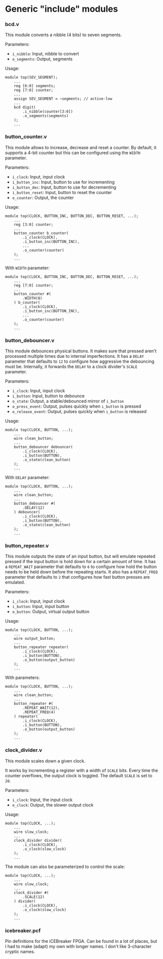 # Generic "include" modules

### bcd.v

This module converts a nibble (4 bits) to seven segments.

Parameters:

* `i_nibble`: Input, nibble to convert
* `o_segments`: Output, segments

Usage:

```
module top(SEV_SEGMENT);
    ...
    reg [6:0] segments;
    reg [7:0] counter;
    ...
    assign SEV_SEGMENT = ~segments; // active-low
    ...
    bcd digit(
        .i_nibble(counter[3:0])
        .o_segments(segments)
    );
    ...
```

### button_counter.v

This module allows to increase, decrease and reset a counter. By default, it supports a 4-bit counter
but this can be configured using the `WIDTH` parameter.

Parameters:

* `i_clock`: Input, input clock
* `i_button_inc`: Input, button to use for incrementing
* `i_button_dec`: Input, button to use for decrementing
* `i_button_reset`: Input, button to reset the counter
* `o_counter`: Output, the counter

Usage:

```
module top(CLOCK, BUTTON_INC, BUTTON_DEC, BUTTON_RESET, ...);
    ...
    reg [3:0] counter;
    ...
    button_counter b_counter(
        .i_clock(CLOCK),
        .i_button_inc(BUTTON_INC),
        ...
        .o_counter(counter)
    );
    ...
```

With `WIDTH` parameter:

```
module top(CLOCK, BUTTON_INC, BUTTON_DEC, BUTTON_RESET, ...);
    ...
    reg [7:0] counter;
    ...
    button_counter #(
        .WIDTH(8)
    ) b_counter(
        .i_clock(CLOCK),
        .i_button_inc(BUTTON_INC),
        ...
        .o_counter(counter)
    );
    ...
```

### button_debouncer.v

This module debounces physical buttons. It makes sure that pressed aren't processed multiple times due
to internal imperfections. It has a `DELAY` parameter that defaults to `12` to configure how aggressive
the debouncing must be. Internally, it forwards the `DELAY` to a clock divider's `SCALE` parameter.

Parameters:

* `i_clock`: Input, input clock
* `i_button`: Input, button to debounce
* `o_state`: Output, a stable/debounced mirror of `i_button`
* `o_press_event`: Output, pulses quickly when `i_button` is pressed
* `o_release_event`: Output, pulses quickly when `i_button` is released

Usage:

```
module top(CLOCK, BUTTON, ...);
    ...
    wire clean_button;
    ...
    button_debouncer debouncer(
        .i_clock(CLOCK),
        .i_button(BUTTON),
        .o_state(clean_button)
    );
    ...
```

With `DELAY` parameter:

```
module top(CLOCK, BUTTON, ...);
    ...
    wire clean_button;
    ...
    button_debouncer #(
        .DELAY(12)
    ) debouncer(
        .i_clock(CLOCK),
        .i_button(BUTTON),
        .o_state(clean_button)
    );
    ...
```

### button_repeater.v

This module outputs the state of an input button, but will emulate repeated pressed if the input button
is hold down for a certain amount of time. It has a `REPEAT_WAIT` parameter that defaults to `6` to configure
how hold the button needs to be held down before the repeating starts. It also has a `REPEAT_FREQ` parameter that
defaults to `2` that configures how fast button presses are emulated.

Parameters:

* `i_clock`: Input, input clock
* `i_button`: Input, input button
* `o_button`: Output, virtual output button

Usage:

```
module top(CLOCK, BUTTON, ...);
    ...
    wire output_button;
    ...
    button_repeater repeater(
        .i_clock(CLOCK),
        .i_button(BUTTON),
        .o_button(output_button)
    );
    ...
```

With parameters:

```
module top(CLOCK, BUTTON, ...);
    ...
    wire clean_button;
    ...
    button_repeater #(
        .REPEAT_WAIT(12),
        .REPEAT_FREQ(4)
    ) repeater(
        .i_clock(CLOCK),
        .i_button(BUTTON),
        .o_button(output_button)
    );
    ...
```

### clock_divider.v

This module scales down a given clock.

It works by incrementing a register with a width of `SCALE` bits. Every time the counter overflows,
the output clock is toggled. The default `SCALE` is set to `20`.

Parameters:

* `i_clock`: Input, the input clock
* `o_clock`: Output, the slower output clock

Usage:

```
module top(CLOCK, ...);
    ...
    wire slow_clock;
    ...
    clock_divider divider(
        .i_clock(CLOCK),
        .o_clock(slow_clock)
    );
    ...
```

The module can also be parameterized to control the scale:

```
module top(CLOCK, ...);
    ...
    wire slow_clock;
    ...
    clock_divider #(
        .SCALE(12)
    ) divider(
        .i_clock(CLOCK),
        .o_clock(slow_clock)
    );
    ...
```

### icebreaker.pcf

Pin definitions for the iCEBreaker FPGA. Can be found in a lot of places, but I had to
make (adapt) my own with longer names. I don't like 3-character cryptic names.
